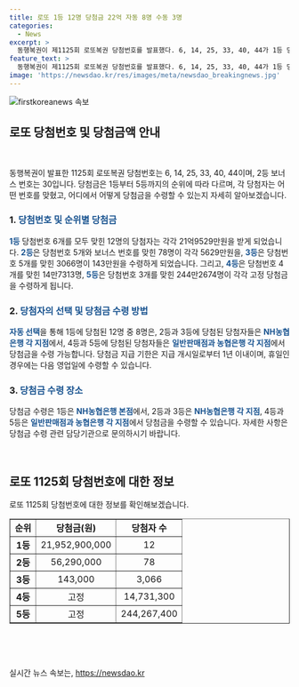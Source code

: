 ```yaml
---
title: 로또 1등 12명 당첨금 22억 자동 8명 수동 3명
categories:
  - News
excerpt: >
  동행복권이 제1125회 로또복권 당첨번호를 발표했다. 6, 14, 25, 33, 40, 44가 1등 당첨번호로 나왔고, 보너스 번호는 30이다. 1등에는 12명이 당첨되어 각각 21억9529만원을 받게 되었으며, 2등, 3등, 4등, 5등의 당첨자 수 및 당첨금도 발표됐다. 1등 당첨자 중 8명이 자동을 선택한 반면, 3명은 수동, 1명은 반자동을 선택했다. 당첨금은 일정 기간 내에 NH농협은행 등에서 수령할 수 있다.
feature_text: >
  동행복권이 제1125회 로또복권 당첨번호를 발표했다. 6, 14, 25, 33, 40, 44가 1등 당첨번호로 나왔고, 보너스 번호는 30이다. 1등에는 12명이 당첨되어 각각 21억9529만원을 받게 되었으며, 2등, 3등, 4등, 5등의 당첨자 수 및 당첨금도 발표됐다. 1등 당첨자 중 8명이 자동을 선택한 반면, 3명은 수동, 1명은 반자동을 선택했다. 당첨금은 일정 기간 내에 NH농협은행 등에서 수령할 수 있다.
image: 'https://newsdao.kr/res/images/meta/newsdao_breakingnews.jpg'
---
```


<p><img src="https://newsdao.kr/res/images/meta/newsdao_breakingnews.jpg" alt="firstkoreanews 속보" /></p>

<h2 data-ke-size="size26">로또 당첨번호 및 당첨금액 안내</h2>

<p data-ke-size="size16">&nbsp;</p>

<p>동행복권이 발표한 1125회 로또복권 당첨번호는 6, 14, 25, 33, 40, 44이며, 2등 보너스 번호는 30입니다. 당첨금은 1등부터 5등까지의 순위에 따라 다르며, 각 당첨자는 어떤 번호를 맞혔고, 어디에서 어떻게 당첨금을 수령할 수 있는지 자세히 알아보겠습니다.</p>

<h3>1. <span style="color: #1a5490;">당첨번호 및 순위별 당첨금</span></h3>

<p><b><span style="color: #1a5490;">1등</span></b> 당첨번호 6개를 모두 맞힌 12명의 당첨자는 각각 21억9529만원을 받게 되었습니다. <b><span style="color: #1a5490;">2등</span></b>은 당첨번호 5개와 보너스 번호를 맞힌 78명이 각각 5629만원을, <b><span style="color: #1a5490;">3등</span></b>은 당첨번호 5개를 맞힌 3066명이 143만원을 수령하게 되었습니다. 그리고, <b><span style="color: #1a5490;">4등</span></b>은 당첨번호 4개를 맞힌 14만7313명, <b><span style="color: #1a5490;">5등</span></b>은 당첨번호 3개를 맞힌 244만2674명이 각각 고정 당첨금을 수령하게 됩니다.</p>

<h3>2. <span style="color: #1a5490;">당첨자의 선택 및 당첨금 수령 방법</span></h3>

<p><b><span style="color: #1a5490;">자동 선택</span></b>을 통해 1등에 당첨된 12명 중 8명은, 2등과 3등에 당첨된 당첨자들은 <b><span style="color: #1a5490;">NH농협은행 각 지점</span></b>에서, 4등과 5등에 당첨된 당첨자들은 <b><span style="color: #1a5490;">일반판매점과 농협은행 각 지점</span></b>에서 당첨금을 수령 가능합니다. 당첨금 지급 기한은 지급 개시일로부터 1년 이내이며, 휴일인 경우에는 다음 영업일에 수령할 수 있습니다.</p>

<h3>3. <span style="color: #1a5490;">당첨금 수령 장소</span></h3>

<p>당첨금 수령은 1등은 <b><span style="color: #1a5490;">NH농협은행 본점</span></b>에서, 2등과 3등은 <b><span style="color: #1a5490;">NH농협은행 각 지점</span></b>, 4등과 5등은 <b><span style="color: #1a5490;">일반판매점과 농협은행 각 지점</span></b>에서 당첨금을 수령할 수 있습니다. 자세한 사항은 당첨금 수령 관련 담당기관으로 문의하시기 바랍니다.</p>

<p data-ke-size="size16">&nbsp;</p>

<h2 data-ke-size="size26">로또 1125회 당첨번호에 대한 정보</h2>

<p data-ke-size="size16">로또 1125회 당첨번호에 대한 정보를 확인해보겠습니다.</p>

<table style="width: 100%;" border="1">
<tbody>
<tr>
<td style="text-align: center; height: 17px;"><b>순위</b></td>
<td style="text-align: center; height: 17px;"><b>당첨금(원)</b></td>
<td style="text-align: center; height: 17px;"><b>당첨자 수</b></td>
</tr>
<tr>
<td style="text-align: center; height: 17px;"><b>1등</b></td>
<td style="text-align: center; height: 17px;">21,952,900,000</td>
<td style="text-align: center; height: 17px;">12</td>
</tr>
<tr>
<td style="text-align: center; height: 17px;"><b>2등</b></td>
<td style="text-align: center; height: 17px;">56,290,000</td>
<td style="text-align: center; height: 17px;">78</td>
</tr>
<tr>
<td style="text-align: center; height: 17px;"><b>3등</b></td>
<td style="text-align: center; height: 17px;">143,000</td>
<td style="text-align: center; height: 17px;">3,066</td>
</tr>
<tr>
<td style="text-align: center; height: 17px;"><b>4등</b></td>
<td style="text-align: center; height: 17px;">고정</td>
<td style="text-align: center; height: 17px;">14,731,300</td>
</tr>
<tr>
<td style="text-align: center; height: 17px;"><b>5등</b></td>
<td style="text-align: center; height: 17px;">고정</td>
<td style="text-align: center; height: 17px;">244,267,400</td>
</tr>
</tbody>
</table>

<p data-ke-size="size16">&nbsp;</p>

<p data-ke-size="size16">&nbsp;</p>
실시간 뉴스 속보는, <a href="https://newsdao.kr" rel="dofollow">https://newsdao.kr</a>


